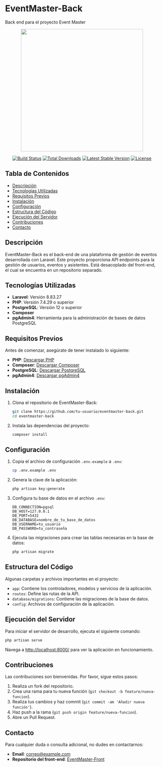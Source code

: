 # EventMaster-Back

Back end para el proyecto Event Master

<p align="center"><a href="https://laravel.com" target="_blank"><img src="https://raw.githubusercontent.com/laravel/art/master/logo-lockup/5%20SVG/2%20CMYK/1%20Full%20Color/laravel-logolockup-cmyk-red.svg" width="400"></a></p>

<p align="center">
<a href="https://travis-ci.org/laravel/framework"><img src="https://travis-ci.org/laravel/framework.svg" alt="Build Status"></a>
<a href="https://packagist.org/packages/laravel/framework"><img src="https://img.shields.io/packagist/dt/laravel/framework" alt="Total Downloads"></a>
<a href="https://packagist.org/packages/laravel/framework"><img src="https://img.shields.io/packagist/v/laravel/framework" alt="Latest Stable Version"></a>
<a href="https://packagist.org/packages/laravel/framework"><img src="https://img.shields.io/packagist/l/laravel/framework" alt="License"></a>
</p>

## Tabla de Contenidos

- [Descripción](#descripción)
- [Tecnologías Utilizadas](#tecnologías-utilizadas)
- [Requisitos Previos](#requisitos-previos)
- [Instalación](#instalación)
- [Configuración](#configuración)
- [Estructura del Código](#estructura-del-código)
- [Ejecución del Servidor](#ejecución-del-servidor)
- [Contribuciones](#contribuciones)
- [Contacto](#contacto)

## Descripción

EventMaster-Back es el back-end de una plataforma de gestión de eventos desarrollada con Laravel. Este proyecto proporciona API endpoints para la gestión de usuarios, eventos y asistentes. Está desacoplado del front-end, el cual se encuentra en un repositorio separado.

## Tecnologías Utilizadas

- **Laravel**: Versión 8.83.27
- **PHP**: Versión 7.4.29 o superior
- **PostgreSQL**: Versión 12 o superior
- **Composer**
- **pgAdmin4**: Herramienta para la administración de bases de datos PostgreSQL

## Requisitos Previos

Antes de comenzar, asegúrate de tener instalado lo siguiente:

- **PHP**: [Descargar PHP](https://www.php.net/downloads)
- **Composer**: [Descargar Composer](https://getcomposer.org/download/)
- **PostgreSQL**: [Descargar PostgreSQL](https://www.postgresql.org/download/)
- **pgAdmin4**: [Descargar pgAdmin4](https://www.pgadmin.org/download/pgadmin-4-windows/)

## Instalación

1. Clona el repositorio de EventMaster-Back:
    ```bash
    git clone https://github.com/tu-usuario/eventmaster-back.git
    cd eventmaster-back
    ```

2. Instala las dependencias del proyecto:
    ```bash
    composer install
    ```

## Configuración

1. Copia el archivo de configuración `.env.example` a `.env`:
    ```bash
    cp .env.example .env
    ```

2. Genera la clave de la aplicación:
    ```bash
    php artisan key:generate
    ```

3. Configura tu base de datos en el archivo `.env`:
    ```env
    DB_CONNECTION=pgsql
    DB_HOST=127.0.0.1
    DB_PORT=5432
    DB_DATABASE=nombre_de_tu_base_de_datos
    DB_USERNAME=tu_usuario
    DB_PASSWORD=tu_contraseña
    ```

4. Ejecuta las migraciones para crear las tablas necesarias en la base de datos:
    ```bash
    php artisan migrate
    ```

## Estructura del Código

Algunas carpetas y archivos importantes en el proyecto:

- `app`: Contiene los controladores, modelos y servicios de la aplicación.
- `routes`: Define las rutas de la API.
- `database/migrations`: Contiene las migraciones de la base de datos.
- `config`: Archivos de configuración de la aplicación.

## Ejecución del Servidor

Para iniciar el servidor de desarrollo, ejecuta el siguiente comando:

```bash
php artisan serve
```
Navega a [http://localhost:8000/](http://localhost:8000/) para ver la aplicación en funcionamiento.

## Contribuciones

Las contribuciones son bienvenidas. Por favor, sigue estos pasos:

1. Realiza un fork del repositorio.
2. Crea una rama para tu nueva función (`git checkout -b feature/nueva-funcion`).
3. Realiza tus cambios y haz commit (`git commit -am 'Añadir nueva función'`).
4. Haz push a la rama (`git push origin feature/nueva-funcion`).
5. Abre un Pull Request.

## Contacto

Para cualquier duda o consulta adicional, no dudes en contactarnos:

- **Email**: [correo@example.com](mailto:correo@example.com)
- **Repositorio del front-end**: [EventMaster-Front](https://github.com/nach0gomez/EventMaster-Front)
